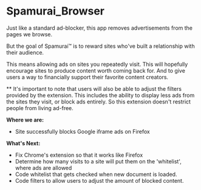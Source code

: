 # Spamurai_Browser

Just like a standard ad-blocker, this app removes advertisements from the pages we browse. 

But the goal of Spamurai™ is to reward sites who've built a relationship with their audience. 

This means allowing ads on sites you repeatedly visit. This will hopefully
encourage sites to produce content worth coming back for. And to give users a way to financially 
support their favorite content creators.

** It's important to note that users will also be able to adjust the filters provided by the extension. This includes 
the ability to display less ads from the sites they visit, or block ads entirely. So this extension doesn't restrict 
people from living ad-free.

**Where we are:**
- Site successfully blocks Google iframe ads on Firefox

**What's Next:**
- Fix Chrome's extension so that it works like Firefox
- Determine how many visits to a site will put them on the 'whitelist', where ads are allowed
- Code whitelist that gets checked when new document is loaded.
- Code filters to allow users to adjust the amount of blocked content.
